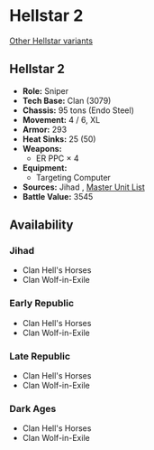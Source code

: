 # Hellstar 2 

[Other Hellstar variants](../hellstar.md) 

## Hellstar 2 

- **Role:** Sniper 
- **Tech Base:** Clan (3079) 
- **Chassis:** 95 tons (Endo Steel) 
- **Movement:** 4 / 6, XL 
- **Armor:** 293 
- **Heat Sinks:** 25 (50) 
- **Weapons:** 
  - ER PPC × 4 
- **Equipment:** 
  - Targeting Computer 
- **Sources:** Jihad , [Master Unit List](http://masterunitlist.info/Unit/Details/1479/hellstar-2) 
- **Battle Value:** 3545 

## Availability 

### Jihad 

- Clan Hell's Horses 
- Clan Wolf-in-Exile 

### Early Republic 

- Clan Hell's Horses 
- Clan Wolf-in-Exile 

### Late Republic 

- Clan Hell's Horses 
- Clan Wolf-in-Exile 

### Dark Ages 

- Clan Hell's Horses 
- Clan Wolf-in-Exile 

